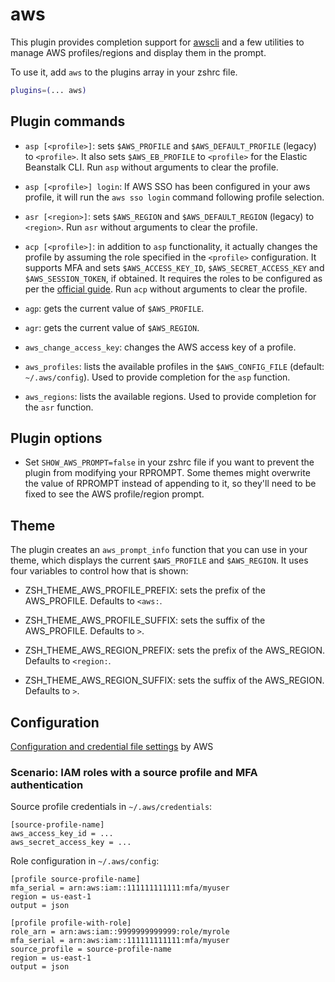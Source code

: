 # aws

This plugin provides completion support for [awscli](https://docs.aws.amazon.com/cli/latest/reference/index.html)
and a few utilities to manage AWS profiles/regions and display them in the prompt.

To use it, add `aws` to the plugins array in your zshrc file.

```zsh
plugins=(... aws)
```

## Plugin commands

* `asp [<profile>]`: sets `$AWS_PROFILE` and `$AWS_DEFAULT_PROFILE` (legacy) to `<profile>`.
  It also sets `$AWS_EB_PROFILE` to `<profile>` for the Elastic Beanstalk CLI.
  Run `asp` without arguments to clear the profile.
* `asp [<profile>] login`: If AWS SSO has been configured in your aws profile, it will run the `aws sso login` command following profile selection. 

* `asr [<region>]`: sets `$AWS_REGION` and `$AWS_DEFAULT_REGION` (legacy) to `<region>`.
  Run `asr` without arguments to clear the profile.

* `acp [<profile>]`: in addition to `asp` functionality, it actually changes the profile by
   assuming the role specified in the `<profile>` configuration. It supports MFA and sets
   `$AWS_ACCESS_KEY_ID`, `$AWS_SECRET_ACCESS_KEY` and `$AWS_SESSION_TOKEN`, if obtained. It
   requires the roles to be configured as per the
   [official guide](https://docs.aws.amazon.com/cli/latest/userguide/cli-configure-role.html).
   Run `acp` without arguments to clear the profile.

* `agp`: gets the current value of `$AWS_PROFILE`.

* `agr`: gets the current value of `$AWS_REGION`.

* `aws_change_access_key`: changes the AWS access key of a profile.

* `aws_profiles`: lists the available profiles in the  `$AWS_CONFIG_FILE` (default: `~/.aws/config`).
  Used to provide completion for the `asp` function.

* `aws_regions`: lists the available regions.
  Used to provide completion for the `asr` function.

## Plugin options

* Set `SHOW_AWS_PROMPT=false` in your zshrc file if you want to prevent the plugin from modifying your RPROMPT.
  Some themes might overwrite the value of RPROMPT instead of appending to it, so they'll need to be fixed to
  see the AWS profile/region prompt.

## Theme

The plugin creates an `aws_prompt_info` function that you can use in your theme, which displays
the current `$AWS_PROFILE` and `$AWS_REGION`. It uses four variables to control how that is shown:

* ZSH_THEME_AWS_PROFILE_PREFIX: sets the prefix of the AWS_PROFILE. Defaults to `<aws:`.

* ZSH_THEME_AWS_PROFILE_SUFFIX: sets the suffix of the AWS_PROFILE. Defaults to `>`.

* ZSH_THEME_AWS_REGION_PREFIX: sets the prefix of the AWS_REGION. Defaults to `<region:`.

* ZSH_THEME_AWS_REGION_SUFFIX: sets the suffix of the AWS_REGION. Defaults to `>`.

## Configuration

[Configuration and credential file settings](https://docs.aws.amazon.com/cli/latest/userguide/cli-configure-files.html) by AWS

### Scenario: IAM roles with a source profile and MFA authentication

Source profile credentials in `~/.aws/credentials`:

```
[source-profile-name]
aws_access_key_id = ...
aws_secret_access_key = ...
```

Role configuration in `~/.aws/config`:

```
[profile source-profile-name]
mfa_serial = arn:aws:iam::111111111111:mfa/myuser
region = us-east-1
output = json

[profile profile-with-role]
role_arn = arn:aws:iam::9999999999999:role/myrole
mfa_serial = arn:aws:iam::111111111111:mfa/myuser
source_profile = source-profile-name
region = us-east-1
output = json
```
